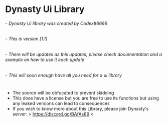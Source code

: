 # Dynasty Ui Library
###### - Dynasty Ui library was created by Codex#6666
###### - This is version [1.1]
###### - There will be updates as this updates, please check documentation and a example on how to use it each update
###### - This will soon enough have all you need for a ui library
#

- The source will be obfucated to prevent skidding
- This does have a license but you are free to use its functions but using any leaked versions can lead to consequences
- If you wish to know more about this Library, please join Dynasty's server: > https://discord.gg/BAfAs89 <
